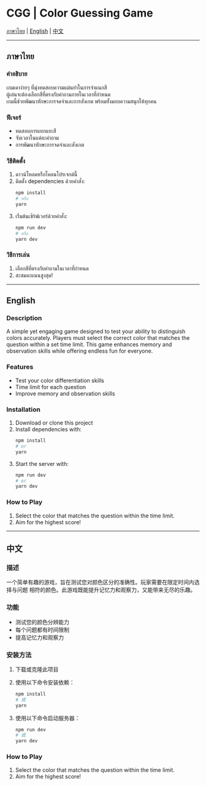 # CGG | Color Guessing Game

[ภาษาไทย](#ภาษาไทย) | [English](#english) | [中文](#中文)

---

## ภาษาไทย

### คำอธิบาย

เกมเดาง่ายๆ ที่มุ่งทดสอบความแม่นยำในการจำแนกสี  
ผู้เล่นจะต้องเลือกสีที่ตรงกับคำถามภายในเวลาที่กำหนด  
เกมนี้ช่วยพัฒนาทักษะการจดจำและการสังเกต พร้อมทั้งมอบความสนุกให้ทุกคน

### ฟีเจอร์

- ทดสอบการแยกแยะสี
- จับเวลาในแต่ละคำถาม
- การพัฒนาทักษะการจดจำและสังเกต

### วิธีติดตั้ง

1. ดาวน์โหลดหรือโคลนโปรเจกต์นี้
2. ติดตั้ง dependencies ด้วยคำสั่ง:
   ```bash
   npm install
   # หรือ
   yarn
   ```
3. เริ่มต้นเซิร์ฟเวอร์ด้วยคำสั่ง:
   ```bash
   npm run dev
   # หรือ
   yarn dev
   ```

### วิธีการเล่น

1. เลือกสีที่ตรงกับคำถามในเวลาที่กำหนด
2. สะสมคะแนนสูงสุด!

---

## English

### Description

A simple yet engaging game designed to test your ability to distinguish colors
accurately. Players must select the correct color that matches the question
within a set time limit. This game enhances memory and observation skills while
offering endless fun for everyone.

### Features

- Test your color differentiation skills
- Time limit for each question
- Improve memory and observation skills

### Installation

1. Download or clone this project
2. Install dependencies with:
   ```bash
   npm install
   # or
   yarn
   ```
3. Start the server with:
   ```bash
   npm run dev
   # or
   yarn dev
   ```

### How to Play

1. Select the color that matches the question within the time limit.
2. Aim for the highest score!

---

## 中文

### 描述

一个简单有趣的游戏，旨在测试您对颜色区分的准确性。玩家需要在限定时间内选择与问题
相符的颜色。此游戏既能提升记忆力和观察力，又能带来无尽的乐趣。

### 功能

- 测试您的颜色分辨能力
- 每个问题都有时间限制
- 提高记忆力和观察力

### 安装方法

1. 下载或克隆此项目
2. 使用以下命令安装依赖：
   ```bash
   npm install
   # 或
   yarn
   ```
3. 使用以下命令启动服务器：

   ```bash
   npm run dev
   # 或
   yarn dev
   ```

### How to Play

1. Select the color that matches the question within the time limit.
2. Aim for the highest score!
